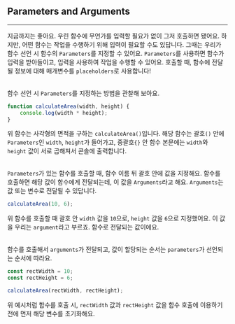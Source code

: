## Parameters and Arguments
---
지금까지는 좋아요. 우린 함수에 무언가를 입력할 필요가 없이 그저 호출하면 됐어요. 하지만, 어떤 함수는 작업을 수행하기 위해 입력이 필요할 수도 있답니다. 그때는 우리가 함수 선언 시 함수의 `Parameters`를 지정할 수 있어요. `Parameters`를 사용하면 함수가 입력을 받아들이고, 입력을 사용하여 작업을 수행할 수 있어요. 호출할 때, 함수에 전달될 정보에 대해 매개변수를 `placeholders`로 사용합니다!
<br>
<br>

함수 선언 시 `Parameters`를 지정하는 방법을 관찰해 보아요.
```javascript
function calculateArea(width, height) {
    console.log(width * height);
}
```
위 함수는 사각형의 면적을 구하는 `calculateArea()`입니다. 해당 함수는 괄호`()` 안에 `Parameters`인 `width`, `height`가 들어가고, 중괄호`{}` 안 함수 본문에는 `width`와 `height` 값이 서로 곱해져서 콘솔에 출력합니다.
<br>
<br>

`Parameters`가 있는 함수를 호출할 때, 함수 이름 뒤 괄호 안에 값을 지정해요. 함수를 호출하면 해당 값이 함수에게 전달되는데, 이 값을 `Arguments`라고 해요. `Arguments`는 값 또는 변수로 전달될 수 있답니다.
```javascript
calculateArea(10, 6);
```
위 함수를 호출할 때 괄호 안 `width` 값을 `10`으로, `height` 값을 `6`으로 지정했어요. 이 값을 우리는 `argument`라고 부르죠. 함수로 전달되는 값이에요.
<br>
<br>

함수를 호출해서 `arguments`가 전달되고, 값이 할당되는 순서는 `parameters`가 선언되는 순서에 따라요.
```javascript
const rectWidth = 10;
const rectHeight = 6;

calculateArea(rectWidth, rectHeight);
```
위 예시처럼 함수를 호출 시, `rectWidth` 값과 `rectHeight` 값을 함수 호출에 이용하기 전에 먼저 해당 변수를 초기화해요.